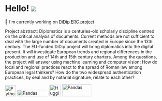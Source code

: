 
Hello! ![](https://user-images.githubusercontent.com/18350557/176309783-0785949b-9127-417c-8b55-ab5a4333674e.gif)
====================================================================================================================================

🚀  I'm currently working on [DiDip ERC project](https://cordis.europa.eu/project/id/101019327)

Project abstract: Diplomatics is a centuries-old scholarly discipline centred on the critical analysis of documents. Current methods are not sufficient to deal with the large number of documents created in Europe since the 13th century. The EU-funded DiDip project will bring diplomatics into the digital present. It will investigate European trends and regional differences in the production and use of 14th and 15th century charters. Among the questions, the project will answer using machine learning and computer vision: How do local and regional practices react to the spread of Roman law among European legal thinkers? How do the two widespread authentication practices, by seal and by notarial signature, relate to each other?

<p align="left">
<a href="https://www.python.org/" target="_blank" rel="noreferrer"><img src="https://raw.githubusercontent.com/danielcranney/readme-generator/main/public/icons/skills/python-colored.svg" width="36" height="36" alt="Python" /></a>
<a href="https://pytorch.org/" target="_blank" rel="noreferrer"><img src="https://pytorch-tutorial.readthedocs.io/en/latest/img/pytorch-logo-dark.png" width="103" height="21" alt="Pandas" /></a>
<a href="https://huggingface.co/" target="_blank" rel="noreferrer"><img src="https://huggingface.co/front/assets/huggingface_logo-noborder.svg" width="38" height="38" alt="Huggingface" /></a>
<a href="https://pandas.pydata.org/docs/index.html" target="_blank" rel="noreferrer"><img src="https://engeto.cz/wp-content/uploads/2020/11/logo-pandas-1.png" width="96" height="40" alt="Pandas" /></a>
</p>
                    
                    
                    
